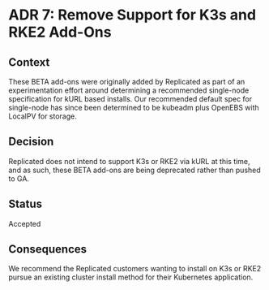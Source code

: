 # ADR 7: Remove Support for K3s and RKE2 Add-Ons

## Context

These BETA add-ons were originally added by Replicated as part of an experimentation effort around determining a recommended single-node specification for kURL based installs.
Our recommended default spec for single-node has since been determined to be kubeadm plus OpenEBS with LocalPV for storage.

## Decision

Replicated does not intend to support K3s or RKE2 via kURL at this time, and as such, these BETA add-ons are being deprecated rather than pushed to GA.

## Status

Accepted

## Consequences

We recommend the Replicated customers wanting to install on K3s or RKE2 pursue an existing cluster install method for their Kubernetes application.
